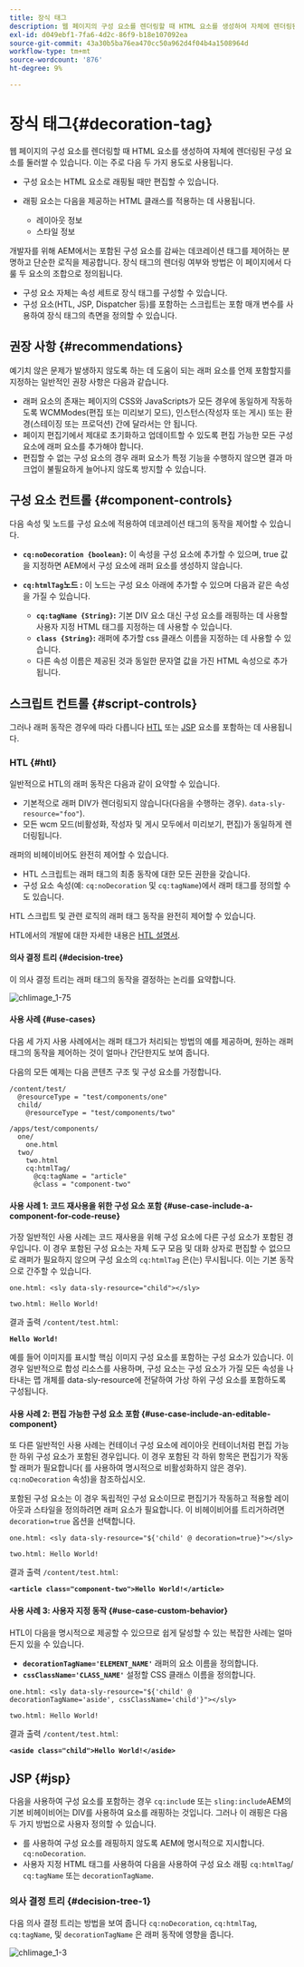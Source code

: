 ```yaml
---
title: 장식 태그
description: 웹 페이지의 구성 요소를 렌더링할 때 HTML 요소를 생성하여 자체에 렌더링된 구성 요소를 둘러쌀 수 있습니다. 개발자를 위해 AEM에서는 포함된 구성 요소를 감싸는 데코레이션 태그를 제어하는 분명하고 단순한 로직을 제공합니다.
exl-id: d049ebf1-7fa6-4d2c-86f9-b18e107092ea
source-git-commit: 43a30b5ba76ea470cc50a962d4f04b4a1508964d
workflow-type: tm+mt
source-wordcount: '876'
ht-degree: 9%

---
```


# 장식 태그{#decoration-tag}

웹 페이지의 구성 요소를 렌더링할 때 HTML 요소를 생성하여 자체에 렌더링된 구성 요소를 둘러쌀 수 있습니다. 이는 주로 다음 두 가지 용도로 사용됩니다.

* 구성 요소는 HTML 요소로 래핑될 때만 편집할 수 있습니다.
* 래핑 요소는 다음을 제공하는 HTML 클래스를 적용하는 데 사용됩니다.

   * 레이아웃 정보
   * 스타일 정보

개발자를 위해 AEM에서는 포함된 구성 요소를 감싸는 데코레이션 태그를 제어하는 분명하고 단순한 로직을 제공합니다. 장식 태그의 렌더링 여부와 방법은 이 페이지에서 다룰 두 요소의 조합으로 정의됩니다.

* 구성 요소 자체는 속성 세트로 장식 태그를 구성할 수 있습니다.
* 구성 요소(HTL, JSP, Dispatcher 등)를 포함하는 스크립트는 포함 매개 변수를 사용하여 장식 태그의 측면을 정의할 수 있습니다.

## 권장 사항 {#recommendations}

예기치 않은 문제가 발생하지 않도록 하는 데 도움이 되는 래퍼 요소를 언제 포함할지를 지정하는 일반적인 권장 사항은 다음과 같습니다.

* 래퍼 요소의 존재는 페이지의 CSS와 JavaScripts가 모든 경우에 동일하게 작동하도록 WCMModes(편집 또는 미리보기 모드), 인스턴스(작성자 또는 게시) 또는 환경(스테이징 또는 프로덕션) 간에 달라서는 안 됩니다.
* 페이지 편집기에서 제대로 초기화하고 업데이트할 수 있도록 편집 가능한 모든 구성 요소에 래퍼 요소를 추가해야 합니다.
* 편집할 수 없는 구성 요소의 경우 래퍼 요소가 특정 기능을 수행하지 않으면 결과 마크업이 불필요하게 늘어나지 않도록 방지할 수 있습니다.

## 구성 요소 컨트롤 {#component-controls}

다음 속성 및 노드를 구성 요소에 적용하여 데코레이션 태그의 동작을 제어할 수 있습니다.

* **`cq:noDecoration {boolean}`:** 이 속성을 구성 요소에 추가할 수 있으며, true 값을 지정하면 AEM에서 구성 요소에 래퍼 요소를 생성하지 않습니다.

* **`cq:htmlTag`노드 :** 이 노드는 구성 요소 아래에 추가할 수 있으며 다음과 같은 속성을 가질 수 있습니다.

   * **`cq:tagName {String}`:** 기본 DIV 요소 대신 구성 요소를 래핑하는 데 사용할 사용자 지정 HTML 태그를 지정하는 데 사용할 수 있습니다.
   * **`class {String}`:** 래퍼에 추가할 css 클래스 이름을 지정하는 데 사용할 수 있습니다.
   * 다른 속성 이름은 제공된 것과 동일한 문자열 값을 가진 HTML 속성으로 추가됩니다.

## 스크립트 컨트롤 {#script-controls}

그러나 래퍼 동작은 경우에 따라 다릅니다 [HTL](/help/sites-developing/decoration-tag.md#htl) 또는 [JSP](/help/sites-developing/decoration-tag.md#jsp) 요소를 포함하는 데 사용됩니다.

### HTL {#htl}

일반적으로 HTL의 래퍼 동작은 다음과 같이 요약할 수 있습니다.

* 기본적으로 래퍼 DIV가 렌더링되지 않습니다(다음을 수행하는 경우). `data-sly-resource="foo"`).
* 모든 wcm 모드(비활성화, 작성자 및 게시 모두에서 미리보기, 편집)가 동일하게 렌더링됩니다.

래퍼의 비헤이비어도 완전히 제어할 수 있습니다.

* HTL 스크립트는 래퍼 태그의 최종 동작에 대한 모든 권한을 갖습니다.
* 구성 요소 속성(예: `cq:noDecoration` 및 `cq:tagName`)에서 래퍼 태그를 정의할 수도 있습니다.

HTL 스크립트 및 관련 로직의 래퍼 태그 동작을 완전히 제어할 수 있습니다.

HTL에서의 개발에 대한 자세한 내용은 [HTL 설명서](https://experienceleague.adobe.com/docs/experience-manager-htl/content/overview.html).

#### 의사 결정 트리 {#decision-tree}

이 의사 결정 트리는 래퍼 태그의 동작을 결정하는 논리를 요약합니다.

![chlimage_1-75](assets/chlimage_1-75a.png)

#### 사용 사례 {#use-cases}

다음 세 가지 사용 사례에서는 래퍼 태그가 처리되는 방법의 예를 제공하며, 원하는 래퍼 태그의 동작을 제어하는 것이 얼마나 간단한지도 보여 줍니다.

다음의 모든 예제는 다음 콘텐츠 구조 및 구성 요소를 가정합니다.

```
/content/test/
  @resourceType = "test/components/one"
  child/
    @resourceType = "test/components/two"
```

```
/apps/test/components/
  one/
    one.html
  two/
    two.html
    cq:htmlTag/
      @cq:tagName = "article"
      @class = "component-two"
```

#### 사용 사례 1: 코드 재사용을 위한 구성 요소 포함 {#use-case-include-a-component-for-code-reuse}

가장 일반적인 사용 사례는 코드 재사용을 위해 구성 요소에 다른 구성 요소가 포함된 경우입니다. 이 경우 포함된 구성 요소는 자체 도구 모음 및 대화 상자로 편집할 수 없으므로 래퍼가 필요하지 않으며 구성 요소의 `cq:htmlTag` 은(는) 무시됩니다. 이는 기본 동작으로 간주할 수 있습니다.

`one.html: <sly data-sly-resource="child"></sly>`

`two.html: Hello World!`

결과 출력 `/content/test.html`:

**`Hello World!`**

예를 들어 이미지를 표시할 핵심 이미지 구성 요소를 포함하는 구성 요소가 있습니다. 이 경우 일반적으로 합성 리소스를 사용하며, 구성 요소는 구성 요소가 가질 모든 속성을 나타내는 맵 개체를 data-sly-resource에 전달하여 가상 하위 구성 요소를 포함하도록 구성됩니다.

#### 사용 사례 2: 편집 가능한 구성 요소 포함 {#use-case-include-an-editable-component}

또 다른 일반적인 사용 사례는 컨테이너 구성 요소에 레이아웃 컨테이너처럼 편집 가능한 하위 구성 요소가 포함된 경우입니다. 이 경우 포함된 각 하위 항목은 편집기가 작동할 래퍼가 필요합니다( 를 사용하여 명시적으로 비활성화하지 않은 경우). `cq:noDecoration` 속성)을 참조하십시오.

포함된 구성 요소는 이 경우 독립적인 구성 요소이므로 편집기가 작동하고 적용할 레이아웃과 스타일을 정의하려면 래퍼 요소가 필요합니다. 이 비헤이비어를 트리거하려면 `decoration=true` 옵션을 선택합니다.

`one.html: <sly data-sly-resource="${'child' @ decoration=true}"></sly>`

`two.html: Hello World!`

결과 출력 `/content/test.html`:

**`<article class="component-two">Hello World!</article>`**

#### 사용 사례 3: 사용자 지정 동작 {#use-case-custom-behavior}

HTL이 다음을 명시적으로 제공할 수 있으므로 쉽게 달성할 수 있는 복잡한 사례는 얼마든지 있을 수 있습니다.

* **`decorationTagName='ELEMENT_NAME'`** 래퍼의 요소 이름을 정의합니다.
* **`cssClassName='CLASS_NAME'`** 설정할 CSS 클래스 이름을 정의합니다.

`one.html: <sly data-sly-resource="${'child' @ decorationTagName='aside', cssClassName='child'}"></sly>`

`two.html: Hello World!`

결과 출력 `/content/test.html`:

**`<aside class="child">Hello World!</aside>`**

## JSP {#jsp}

다음을 사용하여 구성 요소를 포함하는 경우 `cq:includ`e 또는 `sling:include`AEM의 기본 비헤이비어는 DIV를 사용하여 요소를 래핑하는 것입니다. 그러나 이 래핑은 다음 두 가지 방법으로 사용자 정의할 수 있습니다.

* 를 사용하여 구성 요소를 래핑하지 않도록 AEM에 명시적으로 지시합니다. `cq:noDecoration`.
* 사용자 지정 HTML 태그를 사용하여 다음을 사용하여 구성 요소 래핑 `cq:htmlTag`/ `cq:tagName` 또는 `decorationTagName`.

### 의사 결정 트리 {#decision-tree-1}

다음 의사 결정 트리는 방법을 보여 줍니다 `cq:noDecoration`, `cq:htmlTag`, `cq:tagName`, 및 `decorationTagName` 은 래퍼 동작에 영향을 줍니다.

![chlimage_1-3](assets/chlimage_1-3a.jpeg)
